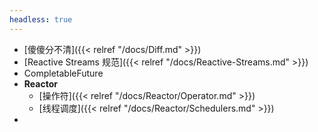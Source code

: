 ```yaml
---
headless: true
---
```


- [傻傻分不清]({{< relref "/docs/Diff.md" >}})
- [Reactive Streams 规范]({{< relref "/docs/Reactive-Streams.md" >}})
- CompletableFuture
- **Reactor**
  - [操作符]({{< relref "/docs/Reactor/Operator.md" >}})
  - [线程调度]({{< relref "/docs/Reactor/Schedulers.md" >}})
- 
